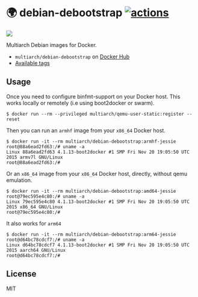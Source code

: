 # :earth_africa: debian-debootstrap [![actions](https://github.com/multiarch/debian-debootstrap/actions/workflows/actions.yml/badge.svg)](https://github.com/multiarch/debian-debootstrap/actions/workflows/actions.yml)

![](https://raw.githubusercontent.com/multiarch/dockerfile/master/logo.jpg)

Multiarch Debian images for Docker.

* `multiarch/debian-debootstrap` on [Docker Hub](https://hub.docker.com/r/multiarch/debian-debootstrap/)
* [Available tags](https://hub.docker.com/r/multiarch/debian-debootstrap/tags/)

## Usage

Once you need to configure binfmt-support on your Docker host.
This works locally or remotely (i.e using boot2docker or swarm).

```console
$ docker run --rm --privileged multiarch/qemu-user-static:register --reset
```

Then you can run an `armhf` image from your `x86_64` Docker host.

```console
$ docker run -it --rm multiarch/debian-debootstrap:armhf-jessie
root@88a6ead2fd63:/# uname -a
Linux 88a6ead2fd63 4.1.13-boot2docker #1 SMP Fri Nov 20 19:05:50 UTC 2015 armv7l GNU/Linux
root@88a6ead2fd63:/# 
```

Or an `x86_64` image from your `x86_64` Docker host, directly, without qemu emulation.

```console
$ docker run -it --rm multiarch/debian-debootstrap:amd64-jessie
root@79ec595e4c80:/# uname -a
Linux 79ec595e4c80 4.1.13-boot2docker #1 SMP Fri Nov 20 19:05:50 UTC 2015 x86_64 GNU/Linux
root@79ec595e4c80:/# 
```

It also works for `arm64`

```console
$ docker run -it --rm multiarch/debian-debootstrap:arm64-jessie
root@d64bc78cdcf7:/# uname -a
Linux d64bc78cdcf7 4.1.13-boot2docker #1 SMP Fri Nov 20 19:05:50 UTC 2015 aarch64 GNU/Linux
root@d64bc78cdcf7:/#
```

## License

MIT

